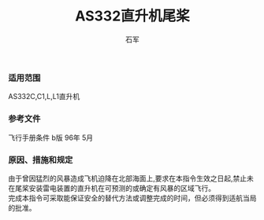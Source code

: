 ﻿---
amendno: 39-1648  
cadno: CAD1996-A332-03  
title: AS332直升机尾桨  
publishdate: 1996-06-11  
effdate: 1996-06-11  
acmodels: ["A332"]  
tags: []  
engs: []  
pns: []  
mfrs: ["欧洲直升机公司"]  
admins: 中南管理局  
author: 石军  
---
  
### 适用范围  
AS332C,C1,L,L1直升机  
  
<!--more-->  
### 参考文件  
  飞行手册条件 b版 96年 5月  
  
### 原因、措施和规定  

  由于曾因猛烈的风暴造成飞机迫降在北部海面上,要求在本指令生效之日起,禁止未在尾桨安装雷电装置的直升机在可预测的或确定有风暴的区域飞行。  
  完成本指令可采取能保证安全的替代方法或调整完成的时间，但必须得到适航当局的批准。  
